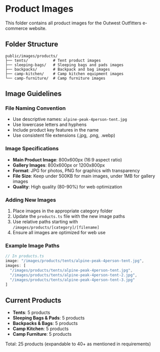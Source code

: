 # Product Images

This folder contains all product images for the Outwest Outfitters e-commerce website.

## Folder Structure

```
public/images/products/
├── tents/           # Tent product images
├── sleeping-bags/   # Sleeping bags and pads images
├── backpacks/       # Backpack and bag images
├── camp-kitchen/    # Camp kitchen equipment images
└── camp-furniture/  # Camp furniture images
```

## Image Guidelines

### File Naming Convention

- Use descriptive names: `alpine-peak-4person-tent.jpg`
- Use lowercase letters and hyphens
- Include product key features in the name
- Use consistent file extensions (.jpg, .png, .webp)

### Image Specifications

- **Main Product Image**: 800x600px (16:9 aspect ratio)
- **Gallery Images**: 800x600px or 1200x800px
- **Format**: JPG for photos, PNG for graphics with transparency
- **File Size**: Keep under 500KB for main images, under 1MB for gallery images
- **Quality**: High quality (80-90%) for web optimization

### Adding New Images

1. Place images in the appropriate category folder
2. Update the `products.ts` file with the new image paths
3. Use relative paths starting with `/images/products/[category]/[filename]`
4. Ensure all images are optimized for web use

### Example Image Paths

```typescript
// In products.ts
image: "/images/products/tents/alpine-peak-4person-tent.jpg",
images: [
  "/images/products/tents/alpine-peak-4person-tent.jpg",
  "/images/products/tents/alpine-peak-4person-tent-2.jpg",
  "/images/products/tents/alpine-peak-4person-tent-3.jpg"
]
```

## Current Products

- **Tents**: 5 products
- **Sleeping Bags & Pads**: 5 products
- **Backpacks & Bags**: 5 products
- **Camp Kitchen**: 5 products
- **Camp Furniture**: 5 products

Total: 25 products (expandable to 40+ as mentioned in requirements)
